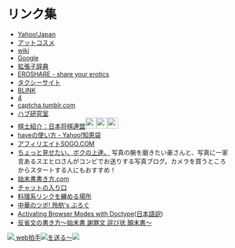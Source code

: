 # リンク集
- [Yahoo!Japan](http://www.yahoo.co.jp/)
- [アットコスメ](http://www.cosme.net/)
- [wiki](http://ja.wikipedia.org/wiki/%E3%83%A1%E3%82%A4%E3%83%B3%E3%83%9A%E3%83%BC%E3%82%B8)
- [Google](http://www.google.co.jp/)
- [拡張子辞典](http://www.jisyo.com/viewer/index.html)
- [EROSHARE - share your erotics](http://www.eroshare.com/)
- [タクシーサイト](http://www.taxisite.com/)
- [BLINK](http://www.blink.jp/)
- [4](http://www.h2.dion.ne.jp/~ipal/IPAL/4.html)
- [captcha.tumblr.com](http://captcha.tumblr.com/)
- [ハブ研究室](http://www.eikanken-okinawa.jp/habu/habu.htm)
- [棋士紹介：日本将棋連盟](http://www.shogi.or.jp/syoukai/title/habu.html)<img src="http://www.shogi.or.jp/syoukai/gazou/habu.jpg" height="25px"/><img src="http://www.shogi.or.jp/syoukai/gazou/habu.jpg" height="25px"/><img src="http://www.shogi.or.jp/syoukai/gazou/habu.jpg" height="25px"/>
- [haveの使い方 - Yahoo!知恵袋](http://detail.chiebukuro.yahoo.co.jp/qa/question_detail/q1411626039)
- [アフィリエイトSOGO.COM](http://www.affiliatesogo.com/)
- [ちょっと見せたい、ボクの上達。](http://blog.livedoor.jp/picsblog/)
写真の腕を磨きたい豪さんと、写真に一家言あるスエヒロさんがコンビでお送りする写真ブログ。カメラを買うところからスタートする人にもおすすめ！
- [始末書書き方.com](http://www.shimatsusho-kakikata.com/)
- [チャットの入り口](http://www5b.biglobe.ne.jp/~mikabon/chatotop.htm)
- [料理系リンクを纏める場所](http://d.hatena.ne.jp/cutxout/00000002#p1)
- [中華のツボ! 玲舫's ぶろぐ](http://reihow.blog12.fc2.com/)
- [Activating Browser Modes with Doctype](http://hsivonen.iki.fi/doctype/)([日本語訳](http://jottit.com/h4mr/))
- [反省文の書き方～始末書 謝罪文 詫び状 顛末書～](http://hanseibun.kakikata.org/)

<a href="http://webclap.simplecgi.com/clap.php?id=yjc" target="_blank"><img src="http://stat.ameba.jp/blog/ucs/img/char/char2/280.gif" />
web拍手<img src="http://stat.ameba.jp/blog/ucs/img/char/char2/036.gif" />を送る～<img src="http://emoji.ameba.jp/img/user/ra/raliho/319549.gif" /></a>

